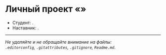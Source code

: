 # Личный проект «»

* Студент: .
* Наставник: .

---

_Не удаляйте и не обращайте внимание на файлы:_<br>
_`.editorconfig`, `.gitattributes`, `.gitignore`, `Readme.md`._


